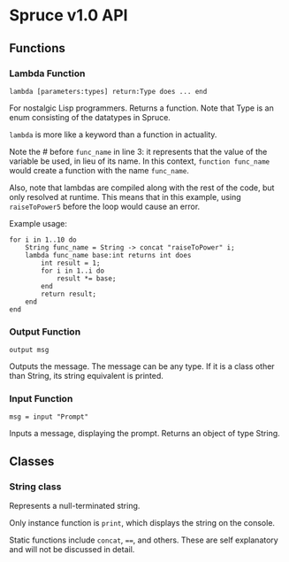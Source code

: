 Spruce v1.0 API
========

Functions
---------

### Lambda Function

`lambda [parameters:types] return:Type does ... end`

For nostalgic Lisp programmers. Returns a function. Note that Type is an enum consisting of the datatypes in Spruce.

`lambda` is more like a keyword than a function in actuality.

Note the # before `func_name` in line 3: it represents that the value of the variable be used, in lieu of its name.
In this context, `function func_name` would create a function with the name `func_name`.

Also, note that lambdas are compiled along with the rest of the code, but only resolved at runtime.
This means that in this example, using `raiseToPower5` before the loop would cause an error.

Example usage:

```
for i in 1..10 do
    String func_name = String -> concat "raiseToPower" i;
    lambda func_name base:int returns int does
        int result = 1;
        for i in 1..i do
            result *= base;
        end
        return result;
    end
end
```

### Output Function

`output msg`

Outputs the message. The message can be any type. If it is a class other than String, its string equivalent is printed.

### Input Function

`msg = input "Prompt"`

Inputs a message, displaying the prompt. Returns an object of type String.

Classes
-------

### String class

Represents a null-terminated string.

Only instance function is `print`, which displays the string on the console.

Static functions include `concat`, `==`, and others. These are self explanatory and will not be discussed in detail.
